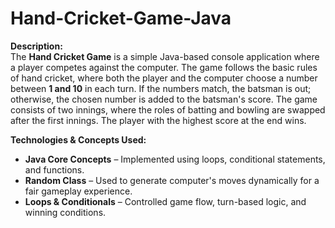 # Hand-Cricket-Game-Java


**Description:**  
The **Hand Cricket Game** is a simple Java-based console application where a player competes against the computer.
The game follows the basic rules of hand cricket, where both the player and the computer choose a number between **1 and 10** in each turn.
If the numbers match, the batsman is out; otherwise, the chosen number is added to the batsman's score.
The game consists of two innings, where the roles of batting and bowling are swapped after the first innings. 
The player with the highest score at the end wins.  

**Technologies & Concepts Used:**  
- **Java Core Concepts** – Implemented using loops, conditional statements, and functions.  
- **Random Class** – Used to generate computer's moves dynamically for a fair gameplay experience.  
- **Loops & Conditionals** – Controlled game flow, turn-based logic, and winning conditions. 
